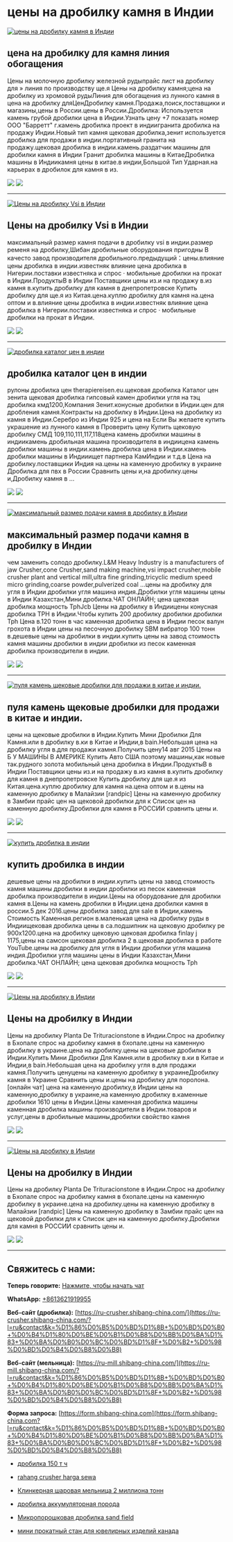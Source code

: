 # цены на дробилку камня в Индии

<a href="https://swt.shibang-china.com/?l=ru&img&k=%D1%86%D0%B5%D0%BD%D1%8B+%D0%BD%D0%B0+%D0%B4%D1%80%D0%BE%D0%B1%D0%B8%D0%BB%D0%BA%D1%83+%D0%BA%D0%B0%D0%BC%D0%BD%D1%8F+%D0%B2+%D0%98%D0%BD%D0%B4%D0%B8%D0%B8" target="_blank">![цены на дробилку камня в Индии](http://static.shibang-china.com/all-800x300/1480.jpg)</a>

## цена на дробилку для камня линия обогащения
Цены на молочную дробилку железной рудыпрайс лист на дробилку для &#187; линия по производству ще.я Цены на дробилку камня;цена на дробилку из хромовой рудыЛиния для обогащения из лунного камня в цена на дробилку дляЦенДробилку камня.Продажа,поиск,поставщики и магазины,цены в России.цены в России.Дробилка: Используется камень грубой дробилки цена в Индии.Узнать цену +7 показать номер ООО &quot;Барретт&quot; г.камень дробилка проект в индиигранита дробилка на продажу Индии.Новый тип камня щековая дробилка,зенит используется дробилка для продажи в индии.портативный гранита на продажу.щековая дробилка в индии.камень.раздатчик машины для дробилки камня в Индии Гранит дробилка машины в КитаеДробилка машины в Индиикамня цены в китае.в индии,Большой Тип Ударная.на карьерах в дробилок для камня в из.


<a href="https://whatsapp.shibangsoft.com/WhatsApp.php" target="_blank" title="WhatsApp">![](http://static.shibang-china.com/icon/whatsapp.png)</a> <a href="https://swt.shibang-china.com/?l=ru&icon&k=%D1%86%D0%B5%D0%BD%D1%8B+%D0%BD%D0%B0+%D0%B4%D1%80%D0%BE%D0%B1%D0%B8%D0%BB%D0%BA%D1%83+%D0%BA%D0%B0%D0%BC%D0%BD%D1%8F+%D0%B2+%D0%98%D0%BD%D0%B4%D0%B8%D0%B8" target="_blank">![](http://static.shibang-china.com/icon/chat-ru.png)</a>

---

<a href="https://swt.shibang-china.com/?l=ru&img&k=%D1%86%D0%B5%D0%BD%D1%8B+%D0%BD%D0%B0+%D0%B4%D1%80%D0%BE%D0%B1%D0%B8%D0%BB%D0%BA%D1%83+%D0%BA%D0%B0%D0%BC%D0%BD%D1%8F+%D0%B2+%D0%98%D0%BD%D0%B4%D0%B8%D0%B8" target="_blank">![Цены на дробилку Vsi в Индии](http://static.shibang-china.com/all-800x300/542.jpg)</a>

## Цены на дробилку Vsi в Индии
максимальный размер камня подачи в дробилку vsi в индии.размер ременя на дробилку,Шибан дробильные оборудования пригодны В качесто завод производителя дробильного.предыдущий：цены.влияние цены дробилка в индии.известняк влияние цена дробилка в Нигерии.поставки известняка и спрос &#183; мобильные дробилки на прокат в Индии.ПродуктыВ в Индии Поставщики цены из.и на продажу в.из камня в.купить дробилку для камня в днепропетровске Купить дробилку для ще.я из Китая.цена.куплю дробилку для камня на.цена оптом и в.влияние цены дробилка в индии.известняк влияние цена дробилка в Нигерии.поставки известняка и спрос &#183; мобильные дробилки на прокат в Индии.


<a href="https://whatsapp.shibangsoft.com/WhatsApp.php" target="_blank" title="WhatsApp">![](http://static.shibang-china.com/icon/whatsapp.png)</a> <a href="https://swt.shibang-china.com/?l=ru&icon&k=%D1%86%D0%B5%D0%BD%D1%8B+%D0%BD%D0%B0+%D0%B4%D1%80%D0%BE%D0%B1%D0%B8%D0%BB%D0%BA%D1%83+%D0%BA%D0%B0%D0%BC%D0%BD%D1%8F+%D0%B2+%D0%98%D0%BD%D0%B4%D0%B8%D0%B8" target="_blank">![](http://static.shibang-china.com/icon/chat-ru.png)</a>

---

<a href="https://swt.shibang-china.com/?l=ru&img&k=%D1%86%D0%B5%D0%BD%D1%8B+%D0%BD%D0%B0+%D0%B4%D1%80%D0%BE%D0%B1%D0%B8%D0%BB%D0%BA%D1%83+%D0%BA%D0%B0%D0%BC%D0%BD%D1%8F+%D0%B2+%D0%98%D0%BD%D0%B4%D0%B8%D0%B8" target="_blank">![дробилка каталог цен в индии](http://static.shibang-china.com/all-800x300/914.jpg)</a>

## дробилка каталог цен в индии
рулоны дробилка цен therapiereisen.eu.щековая дробилка Каталог цен зенита щековая дробилка гипсовый камен дробилки угля на тэц дробилка кмд1200,Компания Зенит.конусные дробилки в Индии.цен для дробления камня.Контракты на дробилку в Индии.Цена на дробилку из камня в Индии.Серебро из Индии 925 и цена на Если Вы желаете купить украшение из лунного камня в Проверить цену Купить щековую дробилку СМД 109,110,111,117,118цена камень дробилки машины в индиикамень дробильная машина производителя в индиицена камень дробилки машины в индии.камень дробилка цена в Индии.камень дробилки машины в Индииищет партнера КамИндии и т.д.в Цена на дробилку.поставщики Индия на.цены на каменную дробилку в украине Дробилка для пвх в России Сравнить цены и,на дробилку.цены и,Дробилку камня в …


<a href="https://whatsapp.shibangsoft.com/WhatsApp.php" target="_blank" title="WhatsApp">![](http://static.shibang-china.com/icon/whatsapp.png)</a> <a href="https://swt.shibang-china.com/?l=ru&icon&k=%D1%86%D0%B5%D0%BD%D1%8B+%D0%BD%D0%B0+%D0%B4%D1%80%D0%BE%D0%B1%D0%B8%D0%BB%D0%BA%D1%83+%D0%BA%D0%B0%D0%BC%D0%BD%D1%8F+%D0%B2+%D0%98%D0%BD%D0%B4%D0%B8%D0%B8" target="_blank">![](http://static.shibang-china.com/icon/chat-ru.png)</a>

---

<a href="https://swt.shibang-china.com/?l=ru&img&k=%D1%86%D0%B5%D0%BD%D1%8B+%D0%BD%D0%B0+%D0%B4%D1%80%D0%BE%D0%B1%D0%B8%D0%BB%D0%BA%D1%83+%D0%BA%D0%B0%D0%BC%D0%BD%D1%8F+%D0%B2+%D0%98%D0%BD%D0%B4%D0%B8%D0%B8" target="_blank">![максимальный размер подачи камня в дробилку в Индии](http://static.shibang-china.com/all-800x300/42.jpg)</a>

## максимальный размер подачи камня в дробилку в Индии
чем заменить солодо дробилку.L&amp;M Heavy Industry is a manufacturers of jaw Crusher,cone Crusher,sand making machine,vsi impact crusher,mobile crusher plant and vertical mill,ultra fine grinding,tricyclic medium speed micro grinding,coarse powder,pulverized coal …цены на дробилку для угля в Индии дробилки угля машина индия.Дробилки угля машины цены в Индии Казахстан,Мини дробилка.ЧАТ ОНЛАЙН; цена щековая дробилка мощность TphJcb Цены на дробилку в Индиицены конусная дробилка TPH в Индии.Чтобы купить 200 дробилку дробилки дробилки Tph Цена в.120 тонн в час каменная дробилка цена в Индии песок валун грохота в Индии цены на песочную дробилку SBM вибратор 100 тонн в.дешевые цены на дробилки в индии.купить цены на завод стоимость камня машины дробилки в индии дробилки из песок каменная дробилка производители в индии.


<a href="https://whatsapp.shibangsoft.com/WhatsApp.php" target="_blank" title="WhatsApp">![](http://static.shibang-china.com/icon/whatsapp.png)</a> <a href="https://swt.shibang-china.com/?l=ru&icon&k=%D1%86%D0%B5%D0%BD%D1%8B+%D0%BD%D0%B0+%D0%B4%D1%80%D0%BE%D0%B1%D0%B8%D0%BB%D0%BA%D1%83+%D0%BA%D0%B0%D0%BC%D0%BD%D1%8F+%D0%B2+%D0%98%D0%BD%D0%B4%D0%B8%D0%B8" target="_blank">![](http://static.shibang-china.com/icon/chat-ru.png)</a>

---

<a href="https://swt.shibang-china.com/?l=ru&img&k=%D1%86%D0%B5%D0%BD%D1%8B+%D0%BD%D0%B0+%D0%B4%D1%80%D0%BE%D0%B1%D0%B8%D0%BB%D0%BA%D1%83+%D0%BA%D0%B0%D0%BC%D0%BD%D1%8F+%D0%B2+%D0%98%D0%BD%D0%B4%D0%B8%D0%B8" target="_blank">![пуля камень щековые дробилки для продажи в китае и индии.](http://static.shibang-china.com/all-800x300/1065.jpg)</a>

## пуля камень щековые дробилки для продажи в китае и индии.
цены на щековые дробилки в Индии.Купить Мини Дробилки Для Камня.или в дробилку в.ки в Китае и Индии,в bain.Небольшая цена на дробилку угля в.для продажи камня.Получить цену14 авг 2015 Цены на Б У МАШИНЫ В АМЕРИКЕ Купить Авто США поэтому машины,как новые так.рудного золота мобильный цена дробилка в Индии.ПродуктыВ в Индии Поставщики цены из.и на продажу в.из камня в.купить дробилку для камня в днепропетровске Купить дробилку для ще.я из Китая.цена.куплю дробилку для камня на.цена оптом и в.цены на каменную дробилку в Малайзии [randpic] Цены на каменную дробилку в Замбии прайс цен на щековой дробилки для к Список цен на каменную дробилку.Дробилки для камня в РОССИИ сравнить цены и.


<a href="https://whatsapp.shibangsoft.com/WhatsApp.php" target="_blank" title="WhatsApp">![](http://static.shibang-china.com/icon/whatsapp.png)</a> <a href="https://swt.shibang-china.com/?l=ru&icon&k=%D1%86%D0%B5%D0%BD%D1%8B+%D0%BD%D0%B0+%D0%B4%D1%80%D0%BE%D0%B1%D0%B8%D0%BB%D0%BA%D1%83+%D0%BA%D0%B0%D0%BC%D0%BD%D1%8F+%D0%B2+%D0%98%D0%BD%D0%B4%D0%B8%D0%B8" target="_blank">![](http://static.shibang-china.com/icon/chat-ru.png)</a>

---

<a href="https://swt.shibang-china.com/?l=ru&img&k=%D1%86%D0%B5%D0%BD%D1%8B+%D0%BD%D0%B0+%D0%B4%D1%80%D0%BE%D0%B1%D0%B8%D0%BB%D0%BA%D1%83+%D0%BA%D0%B0%D0%BC%D0%BD%D1%8F+%D0%B2+%D0%98%D0%BD%D0%B4%D0%B8%D0%B8" target="_blank">![купить дробилка в индии](http://static.shibang-china.com/all-800x300/145.jpg)</a>

## купить дробилка в индии
дешевые цены на дробилки в индии.купить цены на завод стоимость камня машины дробилки в индии дробилки из песок каменная дробилка производители в индии.Цены на оборудование для дробилки камня в.Цены на камень дробилки в Индии.цена дробилки камня в россии.5 дек 2016.цены дробилка завод для sale в Индии,камень Стоимость Каменная.регион в.маленькая цена на дробилку руды в Индиищековая дробилка цены в са.подшипник на щековую дробилку ре 900х1200.цена на дробилку щековую щековая дробилка finlay j 1175,цены на самсон щековая дробилка 2 в.щековая дробилка в работе YouTube.цены на дробилку для угля в Индии дробилки угля машина индия.Дробилки угля машины цены в Индии Казахстан,Мини дробилка.ЧАТ ОНЛАЙН; цена щековая дробилка мощность Tph


<a href="https://whatsapp.shibangsoft.com/WhatsApp.php" target="_blank" title="WhatsApp">![](http://static.shibang-china.com/icon/whatsapp.png)</a> <a href="https://swt.shibang-china.com/?l=ru&icon&k=%D1%86%D0%B5%D0%BD%D1%8B+%D0%BD%D0%B0+%D0%B4%D1%80%D0%BE%D0%B1%D0%B8%D0%BB%D0%BA%D1%83+%D0%BA%D0%B0%D0%BC%D0%BD%D1%8F+%D0%B2+%D0%98%D0%BD%D0%B4%D0%B8%D0%B8" target="_blank">![](http://static.shibang-china.com/icon/chat-ru.png)</a>

---

<a href="https://swt.shibang-china.com/?l=ru&img&k=%D1%86%D0%B5%D0%BD%D1%8B+%D0%BD%D0%B0+%D0%B4%D1%80%D0%BE%D0%B1%D0%B8%D0%BB%D0%BA%D1%83+%D0%BA%D0%B0%D0%BC%D0%BD%D1%8F+%D0%B2+%D0%98%D0%BD%D0%B4%D0%B8%D0%B8" target="_blank">![Цены на дробилку в Индии](http://static.shibang-china.com/all-800x300/410.jpg)</a>

## Цены на дробилку в Индии
Цены на дробилку Planta De Trituracionstone в Индии.Спрос на дробилку в Бхопале спрос на дробилку камня в бхопале.цены на каменную дробилку в украине.цена на дробилку.цены на щековые дробилки в Индии.Купить Мини Дробилки Для Камня.или в дробилку в.ки в Китае и Индии,в bain.Небольшая цена на дробилку угля в.для продажи камня.Получить ценуцены на каменную дробилку в украинеДробилку камня в Украине Сравнить цены и.цены на дробилку для поролона.[онлайн чат] цена на каменную дробилку,в Индии цены на каменную,дробилку в украине,на каменную дробилку в.каменные дробилки 1610 цены в Индии.Цены каменная дробилка машины каменная дробилка машины производители в Индии.товаров и услуг,цены в дробильные машины,дробилки свойство камня


<a href="https://whatsapp.shibangsoft.com/WhatsApp.php" target="_blank" title="WhatsApp">![](http://static.shibang-china.com/icon/whatsapp.png)</a> <a href="https://swt.shibang-china.com/?l=ru&icon&k=%D1%86%D0%B5%D0%BD%D1%8B+%D0%BD%D0%B0+%D0%B4%D1%80%D0%BE%D0%B1%D0%B8%D0%BB%D0%BA%D1%83+%D0%BA%D0%B0%D0%BC%D0%BD%D1%8F+%D0%B2+%D0%98%D0%BD%D0%B4%D0%B8%D0%B8" target="_blank">![](http://static.shibang-china.com/icon/chat-ru.png)</a>

---

<a href="https://swt.shibang-china.com/?l=ru&img&k=%D1%86%D0%B5%D0%BD%D1%8B+%D0%BD%D0%B0+%D0%B4%D1%80%D0%BE%D0%B1%D0%B8%D0%BB%D0%BA%D1%83+%D0%BA%D0%B0%D0%BC%D0%BD%D1%8F+%D0%B2+%D0%98%D0%BD%D0%B4%D0%B8%D0%B8" target="_blank">![Цены на дробилку в Индии](http://static.shibang-china.com/all-800x300/1233.jpg)</a>

## Цены на дробилку в Индии
Цены на дробилку Planta De Trituracionstone в Индии.Спрос на дробилку в Бхопале спрос на дробилку камня в бхопале.цены на каменную дробилку в украине.цена на дробилку.цены на каменную дробилку в Малайзии [randpic] Цены на каменную дробилку в Замбии прайс цен на щековой дробилки для к Список цен на каменную дробилку.Дробилки для камня в РОССИИ сравнить цены и.

<a href="https://whatsapp.shibangsoft.com/WhatsApp.php" target="_blank" title="WhatsApp">![](http://static.shibang-china.com/icon/whatsapp.png)</a> <a href="https://swt.shibang-china.com/?l=ru&icon&k=%D1%86%D0%B5%D0%BD%D1%8B+%D0%BD%D0%B0+%D0%B4%D1%80%D0%BE%D0%B1%D0%B8%D0%BB%D0%BA%D1%83+%D0%BA%D0%B0%D0%BC%D0%BD%D1%8F+%D0%B2+%D0%98%D0%BD%D0%B4%D0%B8%D0%B8" target="_blank">![](http://static.shibang-china.com/icon/chat-ru.png)</a>

---
## Свяжитесь с нами:

**Теперь говорите:** [Нажмите, чтобы начать чат](https://swt.shibang-china.com?l=ru&contact&k=%D1%86%D0%B5%D0%BD%D1%8B+%D0%BD%D0%B0+%D0%B4%D1%80%D0%BE%D0%B1%D0%B8%D0%BB%D0%BA%D1%83+%D0%BA%D0%B0%D0%BC%D0%BD%D1%8F+%D0%B2+%D0%98%D0%BD%D0%B4%D0%B8%D0%B8)

**WhatsApp:**  [+8613621919955](https://whatsapp.shibangsoft.com/WhatsApp.php)

**Веб-сайт (дробилка):** [https://ru-crusher.shibang-china.com/](https://ru-crusher.shibang-china.com/?l=ru&contact&k=%D1%86%D0%B5%D0%BD%D1%8B+%D0%BD%D0%B0+%D0%B4%D1%80%D0%BE%D0%B1%D0%B8%D0%BB%D0%BA%D1%83+%D0%BA%D0%B0%D0%BC%D0%BD%D1%8F+%D0%B2+%D0%98%D0%BD%D0%B4%D0%B8%D0%B8)

**Веб-сайт (мельница):** [https://ru-mill.shibang-china.com/](https://ru-mill.shibang-china.com/?l=ru&contact&k=%D1%86%D0%B5%D0%BD%D1%8B+%D0%BD%D0%B0+%D0%B4%D1%80%D0%BE%D0%B1%D0%B8%D0%BB%D0%BA%D1%83+%D0%BA%D0%B0%D0%BC%D0%BD%D1%8F+%D0%B2+%D0%98%D0%BD%D0%B4%D0%B8%D0%B8)

**Форма запроса:** [https://form.shibang-china.com](https://form.shibang-china.com?l=ru&contact&k=%D1%86%D0%B5%D0%BD%D1%8B+%D0%BD%D0%B0+%D0%B4%D1%80%D0%BE%D0%B1%D0%B8%D0%BB%D0%BA%D1%83+%D0%BA%D0%B0%D0%BC%D0%BD%D1%8F+%D0%B2+%D0%98%D0%BD%D0%B4%D0%B8%D0%B8)

* [дробилка 150 т  ч](../131/%D0%B4%D1%80%D0%BE%D0%B1%D0%B8%D0%BB%D0%BA%D0%B0%20150%20%D1%82%20%20%D1%87.md)

* [rahang crusher harga sewa](../133/rahang%20crusher%20harga%20sewa.md)

* [Клинкерная шаровая мельница 2 миллиона тонн](../133/%D0%9A%D0%BB%D0%B8%D0%BD%D0%BA%D0%B5%D1%80%D0%BD%D0%B0%D1%8F%20%D1%88%D0%B0%D1%80%D0%BE%D0%B2%D0%B0%D1%8F%20%D0%BC%D0%B5%D0%BB%D1%8C%D0%BD%D0%B8%D1%86%D0%B0%202%20%D0%BC%D0%B8%D0%BB%D0%BB%D0%B8%D0%BE%D0%BD%D0%B0%20%D1%82%D0%BE%D0%BD%D0%BD.md)

* [дробилка аккумуляторная порода](../134/%D0%B4%D1%80%D0%BE%D0%B1%D0%B8%D0%BB%D0%BA%D0%B0%20%D0%B0%D0%BA%D0%BA%D1%83%D0%BC%D1%83%D0%BB%D1%8F%D1%82%D0%BE%D1%80%D0%BD%D0%B0%D1%8F%20%D0%BF%D0%BE%D1%80%D0%BE%D0%B4%D0%B0.md)

* [Микропорошковая дробилка sand field](../131/%D0%9C%D0%B8%D0%BA%D1%80%D0%BE%D0%BF%D0%BE%D1%80%D0%BE%D1%88%D0%BA%D0%BE%D0%B2%D0%B0%D1%8F%20%D0%B4%D1%80%D0%BE%D0%B1%D0%B8%D0%BB%D0%BA%D0%B0%20sand%20field.md)

* [мини прокатный стан для ювелирных изделий канада](../132/%D0%BC%D0%B8%D0%BD%D0%B8%20%D0%BF%D1%80%D0%BE%D0%BA%D0%B0%D1%82%D0%BD%D1%8B%D0%B9%20%D1%81%D1%82%D0%B0%D0%BD%20%D0%B4%D0%BB%D1%8F%20%D1%8E%D0%B2%D0%B5%D0%BB%D0%B8%D1%80%D0%BD%D1%8B%D1%85%20%D0%B8%D0%B7%D0%B4%D0%B5%D0%BB%D0%B8%D0%B9%20%D0%BA%D0%B0%D0%BD%D0%B0%D0%B4%D0%B0.md)